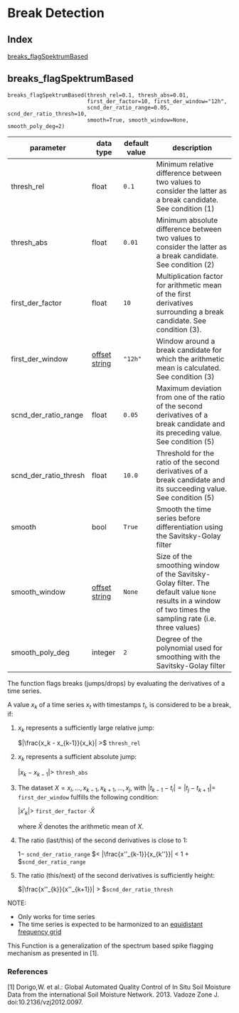 # Break Detection

## Index
[breaks_flagSpektrumBased](#breaks_flagspektrumbased)

## breaks_flagSpektrumBased

```                            
breaks_flagSpektrumBased(thresh_rel=0.1, thresh_abs=0.01, 
                         first_der_factor=10, first_der_window="12h", 
                         scnd_der_ratio_range=0.05, scnd_der_ratio_thresh=10, 
                         smooth=True, smooth_window=None, smooth_poly_deg=2)
```

| parameter             | data type                                                     | default value | description                                                                                                                                                |
|-----------------------|---------------------------------------------------------------|---------------|------------------------------------------------------------------------------------------------------------------------------------------------------------|
| thresh_rel            | float                                                         | `0.1`         | Minimum relative difference between two values to consider the latter as a break candidate. See condition (1)                                              |
| thresh_abs            | float                                                         | `0.01`        | Minimum absolute difference between two values to consider the latter as a break candidate. See condition (2)                                              |
| first_der_factor      | float                                                         | `10`          | Multiplication factor for arithmetic mean of the first derivatives surrounding a break candidate. See condition (3).                                       |
| first_der_window      | [offset string](docs/ParameterDescriptions.md#offset-strings) | `"12h"`       | Window around a break candidate for which the arithmetic mean is calculated. See condition (3)                                                             |
| scnd_der_ratio_range  | float                                                         | `0.05`        | Maximum deviation from one of the ratio of the second derivatives of a break candidate and its preceding value. See condition (5)                          |
| scnd_der_ratio_thresh | float                                                         | `10.0`        | Threshold for the ratio of the second derivatives of a break candidate and its succeeding value. See condition (5)                                         |
| smooth                | bool                                                          | `True`        | Smooth the time series before differentiation using the Savitsky-Golay filter                                                                              |
| smooth_window         | [offset string](docs/ParameterDescriptions.md#offset-strings) | `None`        | Size of the smoothing window of the Savitsky-Golay filter. The default value `None` results in a window of two times the sampling rate (i.e. three values) |
| smooth_poly_deg       | integer                                                       | `2`           | Degree of the polynomial used for smoothing with the Savitsky-Golay filter                                                                                 |

The function flags breaks (jumps/drops) by evaluating the derivatives of a time series.

A value $`x_k`$ of a time series $`x_t`$ with timestamps $`t_i`$, is considered to be a break, if:

1. $`x_k`$ represents a sufficiently large relative jump:

   $`|\frac{x_k - x_{k-1}}{x_k}| >`$ `thresh_rel`

2. $`x_k`$ represents a sufficient absolute jump:

   $`|x_k - x_{k-1}| >`$ `thresh_abs`

3. The dataset $`X = x_i, ..., x_{k-1}, x_{k+1}, ..., x_j`$, with $`|t_{k-1} - t_i| = |t_j - t_{k+1}| =`$ `first_der_window`
   fulfills the following condition:
   
   $`|x'_k| >`$ `first_der_factor` $` \cdot \bar{X} `$
   
   where $`\bar{X}`$ denotes the arithmetic mean of $`X`$.

4. The ratio (last/this) of the second derivatives is close to 1:

   $` 1 -`$ `scnd_der_ratio_range` $`< |\frac{x''_{k-1}}{x_{k''}}| < 1 + `$`scnd_der_ratio_range`

5. The ratio (this/next) of the second derivatives is sufficiently height:

   $`|\frac{x''_{k}}{x''_{k+1}}| > `$`scnd_der_ratio_thresh`

NOTE:
- Only works for time series
- The time series is expected to be harmonized to an
  [equidistant frequency grid](docs/funcs/TimeSeriesHarmonization.md)


This Function is a generalization of the spectrum based spike flagging
mechanism as presented in [1].

### References
[1] Dorigo,W. et al.: Global Automated Quality Control of In Situ Soil Moisture
    Data from the international Soil Moisture Network. 2013. Vadoze Zone J.
    doi:10.2136/vzj2012.0097.

